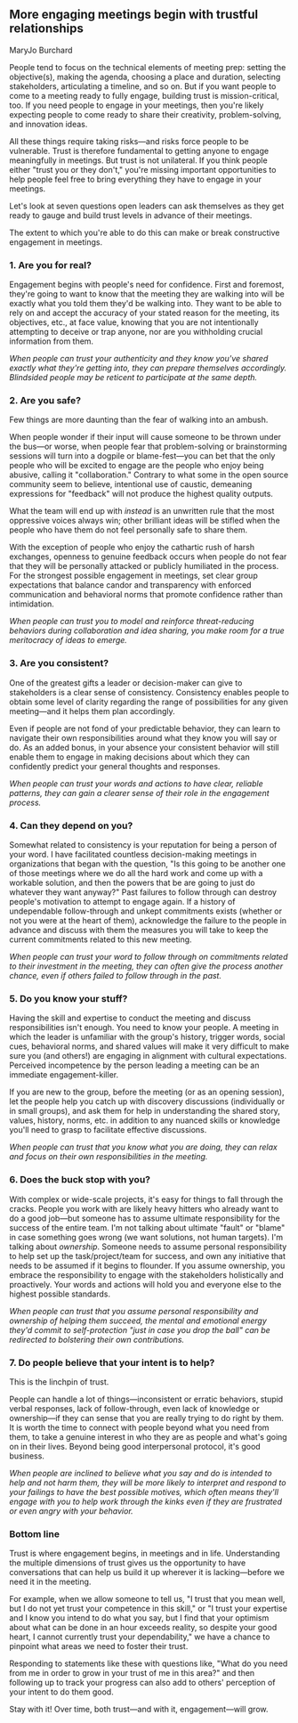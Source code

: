 ## More engaging meetings begin with trustful relationships
MaryJo Burchard

People tend to focus on the technical elements of meeting prep: setting the objective(s), making the agenda, choosing a place and duration, selecting stakeholders, articulating a timeline, and so on. But if you want people to come to a meeting ready to fully engage, building trust is mission-critical, too. If you need people to engage in your meetings, then you're likely expecting people to come ready to share their creativity, problem-solving, and innovation ideas.

All these things require taking risks—and risks force people to be vulnerable. Trust is therefore fundamental to getting anyone to engage meaningfully in meetings. But trust is not unilateral. If you think people either "trust you or they don't," you're missing important opportunities to help people feel free to bring everything they have to engage in your meetings.

Let's look at seven questions open leaders can ask themselves as they get ready to gauge and build trust levels in advance of their meetings.

The extent to which you're able to do this can make or break constructive engagement in meetings.

### 1. Are you for real?

Engagement begins with people's need for confidence. First and foremost, they're going to want to know that the meeting they are walking into will be exactly what you told them they'd be walking into. They want to be able to rely on and accept the accuracy of your stated reason for the meeting, its objectives, etc., at face value, knowing that you are not intentionally attempting to deceive or trap anyone, nor are you withholding crucial information from them.

*When people can trust your authenticity and they know you've shared exactly what they're getting into, they can prepare themselves accordingly. Blindsided people may be reticent to participate at the same depth.*

### 2. Are you safe?

Few things are more daunting than the fear of walking into an ambush.

When people wonder if their input will cause someone to be thrown under the bus—or worse, when people fear that problem-solving or brainstorming sessions will turn into a dogpile or blame-fest—you can bet that the only people who will be excited to engage are the people who enjoy being abusive, calling it "collaboration." Contrary to what some in the open source community seem to believe, intentional use of caustic, demeaning expressions for "feedback" will not produce the highest quality outputs.

What the team will end up with *instead* is an unwritten rule that the most oppressive voices always win; other brilliant ideas will be stifled when the people who have them do not feel personally safe to share them.

With the exception of people who enjoy the cathartic rush of harsh exchanges, openness to genuine feedback occurs when people do not fear that they will be personally attacked or publicly humiliated in the process. For the strongest possible engagement in meetings, set clear group expectations that balance candor and transparency with enforced communication and behavioral norms that promote confidence rather than intimidation.

*When people can trust you to model and reinforce threat-reducing behaviors during collaboration and idea sharing, you make room for a true meritocracy of ideas to emerge.*

### 3. Are you consistent?

One of the greatest gifts a leader or decision-maker can give to stakeholders is a clear sense of consistency. Consistency enables people to obtain some level of clarity regarding the range of possibilities for any given meeting—and it helps them plan accordingly.

Even if people are not fond of your predictable behavior, they can learn to navigate their own responsibilities around what they know you will say or do. As an added bonus, in your absence your consistent behavior will still enable them to engage in making decisions about which they can confidently predict your general thoughts and responses.

*When people can trust your words and actions to have clear, reliable patterns, they can gain a clearer sense of their role in the engagement process.*

### 4. Can they depend on you?

Somewhat related to consistency is your reputation for being a person of your word. I have facilitated countless decision-making meetings in organizations that began with the question, "Is this going to be another one of those meetings where we do all the hard work and come up with a workable solution, and then the powers that be are going to just do whatever they want anyway?" Past failures to follow through can destroy people's motivation to attempt to engage again. If a history of undependable follow-through and unkept commitments exists (whether or not you were at the heart of them), acknowledge the failure to the people in advance and discuss with them the measures you will take to keep the current commitments related to this new meeting.

*When people can trust your word to follow through on commitments related to their investment in the meeting, they can often give the process another chance, even if others failed to follow through in the past.*

### 5. Do you know your stuff?

Having the skill and expertise to conduct the meeting and discuss responsibilities isn't enough. You need to know your people. A meeting in which the leader is unfamiliar with the group's history, trigger words, social cues, behavioral norms, and shared values will make it very difficult to make sure you (and others!) are engaging in alignment with cultural expectations. Perceived incompetence by the person leading a meeting can be an immediate engagement-killer.

If you are new to the group, before the meeting (or as an opening session), let the people help you catch up with discovery discussions (individually or in small groups), and ask them for help in understanding the shared story, values, history, norms, etc. in addition to any nuanced skills or knowledge you'll need to grasp to facilitate effective discussions.

*When people can trust that you know what you are doing, they can relax and focus on their own responsibilities in the meeting.*

### 6. Does the buck stop with you?

With complex or wide-scale projects, it's easy for things to fall through the cracks. People you work with are likely heavy hitters who already want to do a good job—but someone has to assume ultimate responsibility for the success of the entire team. I'm not talking about ultimate "fault" or "blame" in case something goes wrong (we want solutions, not human targets). I'm talking about *ownership*. Someone needs to assume personal responsibility to help set up the task/project/team for success, and own any initiative that needs to be assumed if it begins to flounder. If you assume ownership, you embrace the responsibility to engage with the stakeholders holistically and proactively. Your words and actions will hold you and everyone else to the highest possible standards.

*When people can trust that you assume personal responsibility and ownership of helping them succeed, the mental and emotional energy they'd commit to self-protection "just in case you drop the ball" can be redirected to bolstering their own contributions.*

### 7. Do people believe that your intent is to help?

This is the linchpin of trust.

People can handle a lot of things—inconsistent or erratic behaviors, stupid verbal responses, lack of follow-through, even lack of knowledge or ownership—if they can sense that you are really trying to do right by them. It is worth the time to connect with people beyond what you need from them, to take a genuine interest in who they are as people and what's going on in their lives. Beyond being good interpersonal protocol, it's good business.

*When people are inclined to believe what you say and do is intended to help and not harm them, they will be more likely to interpret and respond to your failings to have the best possible motives, which often means they'll engage with you to help work through the kinks even if they are frustrated or even angry with your behavior.*

### Bottom line

Trust is where engagement begins, in meetings and in life. Understanding the multiple dimensions of trust gives us the opportunity to have conversations that can help us build it up wherever it is lacking—before we need it in the meeting.

For example, when we allow someone to tell us, "I trust that you mean well, but I do not yet trust your competence in this skill," or "I trust your expertise and I know you intend to do what you say, but I find that your optimism about what can be done in an hour exceeds reality, so despite your good heart, I cannot currently trust your dependability," we have a chance to pinpoint what areas we need to foster their trust.

Responding to statements like these with questions like, "What do you need from me in order to grow in your trust of me in this area?" and then following up to track your progress can also add to others' perception of your intent to do them good.

Stay with it! Over time, both trust—and with it, engagement—will grow.

